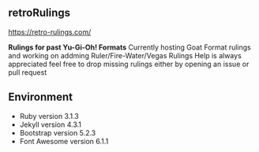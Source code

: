 ## retroRulings

https://retro-rulings.com/

**Rulings for past Yu-Gi-Oh! Formats**
Currently hosting Goat Format rulings and working on addming Ruler/Fire-Water/Vegas Rulings
Help is always appreciated feel free to drop missing rulings either by opening an issue or pull request

## Environment
- Ruby version 3.1.3
- Jekyll version 4.3.1
- Bootstrap version 5.2.3
- Font Awesome version 6.1.1